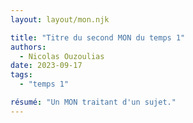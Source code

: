 ```yaml
---
layout: layout/mon.njk

title: "Titre du second MON du temps 1"
authors:
  - Nicolas Ouzoulias
date: 2023-09-17
tags: 
  - "temps 1"

résumé: "Un MON traitant d'un sujet."
---
```

